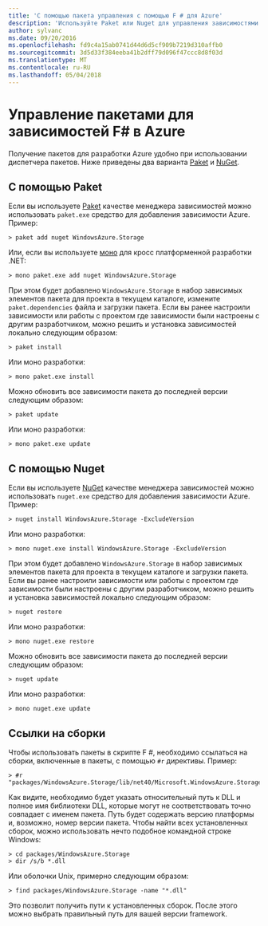 ```yaml
---
title: 'С помощью пакета управления с помощью F # для Azure'
description: 'Используйте Paket или Nuget для управления зависимостями Azure F #'
author: sylvanc
ms.date: 09/20/2016
ms.openlocfilehash: fd9c4a15ab0741d44d6d5cf909b7219d310affb0
ms.sourcegitcommit: 3d5d33f384eeba41b2dff79d096f47ccc8d8f03d
ms.translationtype: MT
ms.contentlocale: ru-RU
ms.lasthandoff: 05/04/2018
---
```

# <a name="package-management-for-f-azure-dependencies"></a>Управление пакетами для зависимостей F# в Azure

Получение пакетов для разработки Azure удобно при использовании диспетчера пакетов. Ниже приведены два варианта [Paket](https://fsprojects.github.io/Paket/) и [NuGet](https://www.nuget.org/).

## <a name="using-paket"></a>С помощью Paket

Если вы используете [Paket](https://fsprojects.github.io/Paket/) качестве менеджера зависимостей можно использовать `paket.exe` средство для добавления зависимости Azure. Пример:

    > paket add nuget WindowsAzure.Storage

Или, если вы используете [моно](https://www.mono-project.com/) для кросс платформенной разработки .NET:

    > mono paket.exe add nuget WindowsAzure.Storage

При этом будет добавлено `WindowsAzure.Storage` в набор зависимых элементов пакета для проекта в текущем каталоге, измените `paket.dependencies` файла и загрузки пакета. Если вы ранее настроили зависимости или работы с проектом где зависимости были настроены с другим разработчиком, можно решить и установка зависимостей локально следующим образом:

    > paket install

Или моно разработки:

    > mono paket.exe install

Можно обновить все зависимости пакета до последней версии следующим образом:

    > paket update

Или моно разработки:

    > mono paket.exe update

## <a name="using-nuget"></a>С помощью Nuget

Если вы используете [NuGet](https://www.nuget.org/) качестве менеджера зависимостей можно использовать `nuget.exe` средство для добавления зависимости Azure. Пример:

    > nuget install WindowsAzure.Storage -ExcludeVersion

Или моно разработки:

    > mono nuget.exe install WindowsAzure.Storage -ExcludeVersion

При этом будет добавлено `WindowsAzure.Storage` в набор зависимых элементов пакета для проекта в текущем каталоге и загрузки пакета. Если вы ранее настроили зависимости или работы с проектом где зависимости были настроены с другим разработчиком, можно решить и установка зависимостей локально следующим образом:

    > nuget restore 

Или моно разработки:

    > mono nuget.exe restore

Можно обновить все зависимости пакета до последней версии следующим образом:

    > nuget update

Или моно разработки:

    > mono nuget.exe update

## <a name="referencing-assemblies"></a>Ссылки на сборки

Чтобы использовать пакеты в скрипте F #, необходимо ссылаться на сборки, включенные в пакеты, с помощью `#r` директивы. Пример:

    > #r "packages/WindowsAzure.Storage/lib/net40/Microsoft.WindowsAzure.Storage.dll"

Как видите, необходимо будет указать относительный путь к DLL и полное имя библиотеки DLL, которые могут не соответствовать точно совпадает с именем пакета. Путь будет содержать версию платформы и, возможно, номер версии пакета. Чтобы найти всех установленных сборок, можно использовать нечто подобное командной строке Windows:

    > cd packages/WindowsAzure.Storage
    > dir /s/b *.dll

Или оболочки Unix, примерно следующим образом:

    > find packages/WindowsAzure.Storage -name "*.dll"

Это позволит получить пути к установленных сборок. После этого можно выбрать правильный путь для вашей версии framework.
